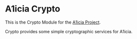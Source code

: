 # A1icia Crypto

This is the Crypto Module for the [A1icia Project](https://github.com/markhull/A1icia).

Crypto provides some simple cryptographic services for A1icia.
